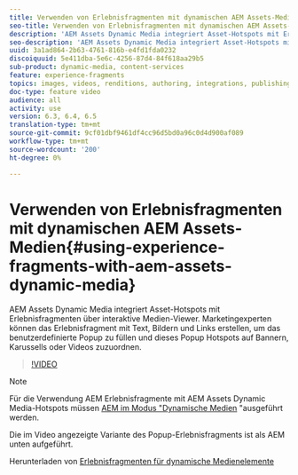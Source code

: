 ```yaml
---
title: Verwenden von Erlebnisfragmenten mit dynamischen AEM Assets-Medien
seo-title: Verwenden von Erlebnisfragmenten mit dynamischen AEM Assets-Medien
description: 'AEM Assets Dynamic Media integriert Asset-Hotspots mit Erlebnisfragmenten über interaktive Medien-Viewer. Marketingexperten können das Erlebnisfragment mit Text, Bildern und Links erstellen, um das benutzerdefinierte Popup zu füllen und dieses Popup Hotspots auf Bannern, Karussells oder Videos zuzuordnen. '
seo-description: 'AEM Assets Dynamic Media integriert Asset-Hotspots mit Experience Fragments über interaktive Medien-Viewer. Marketingexperten können das Erlebnisfragment mit Text, Bildern und Links erstellen, um das benutzerdefinierte Popup zu füllen und dieses Popup Hotspots auf Bannern, Karussells oder Videos zuzuordnen. '
uuid: 3a1ad864-2b63-4761-816b-e4fd1fda0232
discoiquuid: 5e411dba-5e6c-4256-87d4-84f618aa29b5
sub-product: dynamic-media, content-services
feature: experience-fragments
topics: images, videos, renditions, authoring, integrations, publishing, metadata, sharing, publishing
doc-type: feature video
audience: all
activity: use
version: 6.3, 6.4, 6.5
translation-type: tm+mt
source-git-commit: 9cf01dbf9461df4cc96d5bd0a96c0d4d900af089
workflow-type: tm+mt
source-wordcount: '200'
ht-degree: 0%

---
```



# Verwenden von Erlebnisfragmenten mit dynamischen AEM Assets-Medien{#using-experience-fragments-with-aem-assets-dynamic-media}

AEM Assets Dynamic Media integriert Asset-Hotspots mit Erlebnisfragmenten über interaktive Medien-Viewer. Marketingexperten können das Erlebnisfragment mit Text, Bildern und Links erstellen, um das benutzerdefinierte Popup zu füllen und dieses Popup Hotspots auf Bannern, Karussells oder Videos zuzuordnen.

>[!VIDEO](https://video.tv.adobe.com/v/22115/?quality=9&learn=on)

>[!NOTE]
>
>Für die Verwendung AEM Erlebnisfragmente mit AEM Assets Dynamic Media-Hotspots müssen [AEM im Modus &quot;Dynamische Medien](https://docs.adobe.com/docs/en/aem/6-3/administer/content/dynamic-media/config-dynamic.html) &quot;ausgeführt werden.

Die im Video angezeigte Variante des Popup-Erlebnisfragments ist als AEM unten aufgeführt.

Herunterladen von [Erlebnisfragmenten für dynamische Medienelemente](assets/experience-fragmentsdynamic-mediaassets-100.zip)
